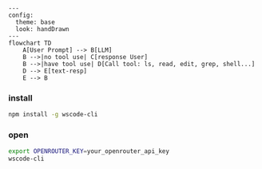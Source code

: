 ```mermaid
---
config:
  theme: base
  look: handDrawn
---
flowchart TD
    A[User Prompt] --> B[LLM]
    B -->|no tool use| C[response User]
    B -->|have tool use| D[Call tool: ls, read, edit, grep, shell...]
    D --> E[text-resp]
    E --> B

```

### install

```bash
npm install -g wscode-cli
```

### open

```bash
export OPENROUTER_KEY=your_openrouter_api_key
wscode-cli
```
